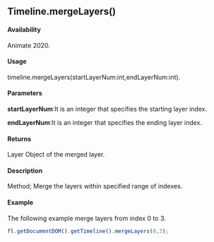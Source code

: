 ## Timeline.mergeLayers()

#### Availability

Animate 2020.

#### Usage

timeline.mergeLayers(startLayerNum:int,endLayerNum:int).

#### Parameters

**startLayerNum**:It is an integer that specifies the starting layer index.

**endLayerNum**:It is an integer that specifies the ending layer index.

#### Returns

Layer Object of the merged layer.

#### Description

Method; Merge the layers within specified range of indexes.

#### Example

The following example merge layers from index 0 to 3.

```javascript
fl.getDocumentDOM().getTimeline().mergeLayers(0,3);
```
